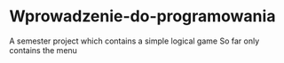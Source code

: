 # Wprowadzenie-do-programowania
A semester project which contains a simple logical game
So far only contains the menu

